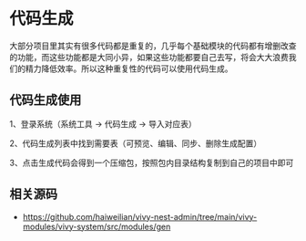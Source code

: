 # 代码生成

大部分项目里其实有很多代码都是重复的，几乎每个基础模块的代码都有增删改查的功能，而这些功能都是大同小异，如果这些功能都要自己去写，将会大大浪费我们的精力降低效率。所以这种重复性的代码可以使用代码生成。

## 代码生成使用

1、登录系统（系统工具 -> 代码生成 -> 导入对应表）

2、代码生成列表中找到需要表（可预览、编辑、同步、删除生成配置）

3、点击生成代码会得到一个压缩包，按照包内目录结构复制到自己的项目中即可

## 相关源码

- https://github.com/haiweilian/vivy-nest-admin/tree/main/vivy-modules/vivy-system/src/modules/gen
